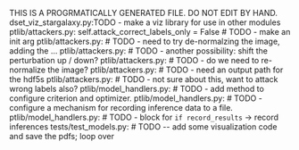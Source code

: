 THIS IS A PROGRMATICALLY GENERATED FILE. DO NOT EDIT BY HAND.
dset_viz_stargalaxy.py:TODO - make a viz library for use in other modules
ptlib/attackers.py:        self.attack_correct_labels_only = False  # TODO - make an init arg
ptlib/attackers.py:        # TODO - need to try de-normalzing the image, adding the ...
ptlib/attackers.py:        # TODO - another possibility: shift the perturbation up / down?
ptlib/attackers.py:        # TODO - do we need to re-normalize the image?
ptlib/attackers.py:        # TODO - need an output path for the hdf5s
ptlib/attackers.py:            # TODO - not sure about this, want to attack wrong labels also?
ptlib/model_handlers.py:        # TODO - add method to configure criterion and optimizer.
ptlib/model_handlers.py:        # TODO - configure a mechanism for recording inference data to a file.
ptlib/model_handlers.py:                # TODO - block for `if record_results` -> record inferences
tests/test_models.py:        # TODO -- add some visualization code and save the pdfs; loop over
